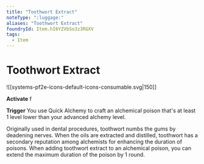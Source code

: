 ```yaml
---
title: "Toothwort Extract"
noteType: ":luggage:"
aliases: "Toothwort Extract"
foundryId: Item.hI6YZVbSo3z3RGXV
tags:
  - Item
---
```


# Toothwort Extract
![[systems-pf2e-icons-default-icons-consumable.svg|150]]

**Activate** f

**Trigger** You use Quick Alchemy to craft an alchemical poison that's at least 1 level lower than your advanced alchemy level.

Originally used in dental procedures, toothwort numbs the gums by deadening nerves. When the oils are extracted and distilled, toothwort has a secondary reputation among alchemists for enhancing the duration of poisons. When adding toothwort extract to an alchemical poison, you can extend the maximum duration of the poison by 1 round.

